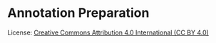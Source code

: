 # Annotation Preparation

License: [Creative Commons Attribution 4.0 International (CC BY 4.0)](https://creativecommons.org/licenses/by/4.0/)
